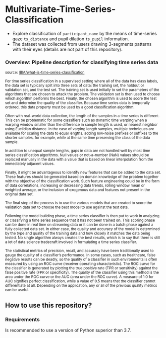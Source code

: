 # Multivariate-Time-Series-Classification 
- Explore classification of `participant_name` by the means of time-series gaze `ts_distance` and pupil dilation `ts_pupil` information.
- The dataset was collected from users drawing 3-segments patterns with their eyes (details are not part of this repository).

### Overview: Pipeline description for classifying time series data
<sup>source: [IBM/what-is-time-series-classification](https://developer.ibm.com/learningpaths/get-started-time-series-classification-api/what-is-time-series-classification/)
  
<sup>For time series classification in a supervised setting where all of the data has class labels, the data set is typically split into three sets of data: the training set, the holdout or validation set, and the test set. The training set is used initially to set the parameters of the algorithms that are chosen to attack the problem. The validation set is then used to choose which algorithm performs the best. Finally, the chosen algorithm is used to score the test set and determine the quality of the classifier. Because time series data is temporally ordered, this data property must be used by a good classification algorithm.

<sup>Often with real-world data collection, the length of the samples in a time series is different. This can be problematic for some classifiers such as dynamic time warping when a warping window smaller than the difference in sample length is used, or nearest neighbor using Euclidian distance. In the case of varying length samples, multiple techniques are available for scaling the data to equal lengths, adding low-noise prefixes or suffixes to the shorter samples, for example, while at the same time preserving the class of the data sample.</font>

<sup>In addition to unequal sample lengths, gaps in data are not handled well by most time series classification algorithms. Null values or not-a-number (NaN) values should be replaced manually in the data with a value that is based on linear interpolation from the immediately adjacent values.

<sup>Finally, it might be advantageous to identify new features that can be added to the data set. These features should be generated based on domain knowledge of the problem together with the objective of the classification work. Such feature engineering could be in the form of data correlations, increasing or decreasing data trends, rolling window mean or weighted average, or the inclusion of exogenous data and features not present in the original data set.

<sup>The final step of the process is to use the various models that are created to score the validation data set to choose the best model to use against the test data.

<sup>Following the model building phase, a time series classifier is then put to work in analyzing or classifying a time series sequence that it has not been trained on. This scoring phase can be done in real time on streaming data or it can be done in a batch phase against a fully collected data set. In either case, the quality and accuracy of the model is determined by the type and quality of the training data and how closely it matches the data being tested. No single algorithm always creates the best results, which is to say that there is still a lot of data science tradecraft involved in formulating a time series classifier.

<sup>The statistical metrics of precision, recall, and accuracy have been traditionally used to gauge the quality of a classifier’s performance. In some cases, such as healthcare, false negative results can be deadly, so the quality of a classifier in such environments is often measured by using an ROC curve (receiver operating characteristic). The ROC curve for the classifier is generated by plotting the true positive rate (TPR or sensitivity) against the false positive rate (FPR or specificity). The quality of the classifier using this method is the area under the ROC curve or the AUC (area under the ROC curve). A measure of 1.0 for AUC signifies perfect classification, while a value of 0.5 means that the classifier cannot differentiate at all. Depending on the application, any or all of the previous quality metrics can be useful.</sup></sup></sup></sup></sup></sup></sup>
  
## How to use this repository?

### Requirements
Is recommended to use a version of Python superior than 3.7.
